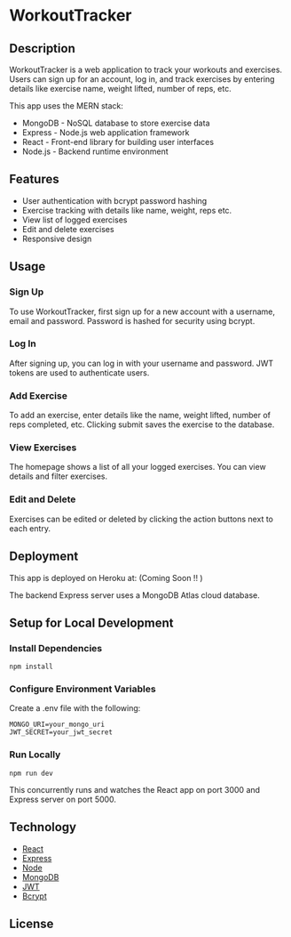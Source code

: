 # WorkoutTracker

## Description

WorkoutTracker is a web application to track your workouts and exercises. Users can sign up for an account, log in, and track exercises by entering details like exercise name, weight lifted, number of reps, etc.

This app uses the MERN stack:

- MongoDB - NoSQL database to store exercise data
- Express - Node.js web application framework
- React - Front-end library for building user interfaces
- Node.js - Backend runtime environment

## Features

- User authentication with bcrypt password hashing
- Exercise tracking with details like name, weight, reps etc.
- View list of logged exercises
- Edit and delete exercises
- Responsive design

## Usage

### Sign Up

To use WorkoutTracker, first sign up for a new account with a username, email and password. Password is hashed for security using bcrypt.

### Log In

After signing up, you can log in with your username and password. JWT tokens are used to authenticate users.

### Add Exercise

To add an exercise, enter details like the name, weight lifted, number of reps completed, etc. Clicking submit saves the exercise to the database.

### View Exercises

The homepage shows a list of all your logged exercises. You can view details and filter exercises.

### Edit and Delete

Exercises can be edited or deleted by clicking the action buttons next to each entry.

## Deployment

This app is deployed on Heroku at: (Coming Soon !! )

The backend Express server uses a MongoDB Atlas cloud database.

## Setup for Local Development

### Install Dependencies

```
npm install
```

### Configure Environment Variables

Create a .env file with the following:

```
MONGO_URI=your_mongo_uri
JWT_SECRET=your_jwt_secret
```

### Run Locally

```
npm run dev
```

This concurrently runs and watches the React app on port 3000 and Express server on port 5000.

## Technology

- [React](https://reactjs.org/)
- [Express](https://expressjs.com/)
- [Node](https://nodejs.org/en/)
- [MongoDB](https://www.mongodb.com/)
- [JWT](https://jwt.io/)
- [Bcrypt](https://www.npmjs.com/package/bcrypt)

## License
